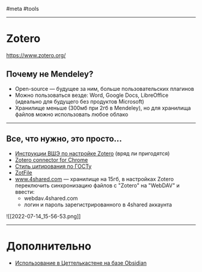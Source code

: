#meta #tools 

---
# Zotero
https://www.zotero.org/

## Почему не Mendeley?

- Open-source — будущее за ним, больше пользовательских плагинов
- Можно пользоваться везде: Word, Google Docs, LibreOffice (идеально для будущего без продуктов Microsoft) 
- Хранилище меньше (300мб при 2гб в Mendeley), но для хранилища файлов можно использовать любое облако

---
## Все, что нужно, это просто...

- [Инструкции ВШЭ по настройке Zotero](https://academics.hse.ru/bibliography/zotero_manual) (вряд ли пригодятся)
- [Zotero connector for Chrome](https://chrome.google.com/webstore/detail/zotero-connector/ekhagklcjbdpajgpjgmbionohlpdbjgc?hl=ru)
- [Стиль цитирования по ГОСТу](https://disk.yandex.ru/d/WdA57Gr11JvIwg)
- [ZotFile](http://zotfile.com/#how-to-install--set-up-zotfile)
- www.4shared.com — хранилище на 15гб, в настройках Zotero переключить синхронизацию файлов с "Zotero" на "WebDAV" и ввести:
	- webdav.4shared.com
	- логин и пароль зарегистрированного в 4shared аккаунта

![[2022-07-14_15-56-53.png]]

---
# Дополнительно
- [Использование в Цеттелькастене на базе Obsidian](https://zttl.space/t/alisa-armsid-rabota-s-nauchnoj-literaturoj-v-zotero-i-obsidian/367)